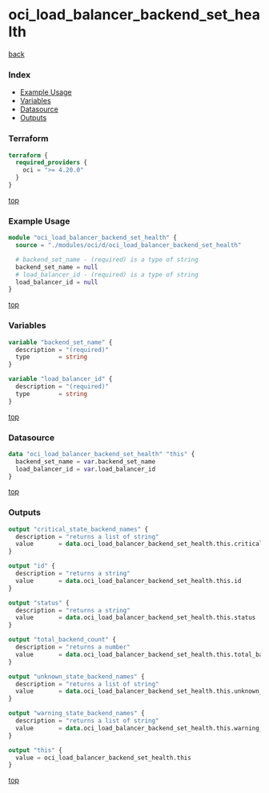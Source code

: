 # oci_load_balancer_backend_set_health

[back](../oci.md)

### Index

- [Example Usage](#example-usage)
- [Variables](#variables)
- [Datasource](#datasource)
- [Outputs](#outputs)

### Terraform

```terraform
terraform {
  required_providers {
    oci = ">= 4.20.0"
  }
}
```

[top](#index)

### Example Usage

```terraform
module "oci_load_balancer_backend_set_health" {
  source = "./modules/oci/d/oci_load_balancer_backend_set_health"

  # backend_set_name - (required) is a type of string
  backend_set_name = null
  # load_balancer_id - (required) is a type of string
  load_balancer_id = null
}
```

[top](#index)

### Variables

```terraform
variable "backend_set_name" {
  description = "(required)"
  type        = string
}

variable "load_balancer_id" {
  description = "(required)"
  type        = string
}
```

[top](#index)

### Datasource

```terraform
data "oci_load_balancer_backend_set_health" "this" {
  backend_set_name = var.backend_set_name
  load_balancer_id = var.load_balancer_id
}
```

[top](#index)

### Outputs

```terraform
output "critical_state_backend_names" {
  description = "returns a list of string"
  value       = data.oci_load_balancer_backend_set_health.this.critical_state_backend_names
}

output "id" {
  description = "returns a string"
  value       = data.oci_load_balancer_backend_set_health.this.id
}

output "status" {
  description = "returns a string"
  value       = data.oci_load_balancer_backend_set_health.this.status
}

output "total_backend_count" {
  description = "returns a number"
  value       = data.oci_load_balancer_backend_set_health.this.total_backend_count
}

output "unknown_state_backend_names" {
  description = "returns a list of string"
  value       = data.oci_load_balancer_backend_set_health.this.unknown_state_backend_names
}

output "warning_state_backend_names" {
  description = "returns a list of string"
  value       = data.oci_load_balancer_backend_set_health.this.warning_state_backend_names
}

output "this" {
  value = oci_load_balancer_backend_set_health.this
}
```

[top](#index)